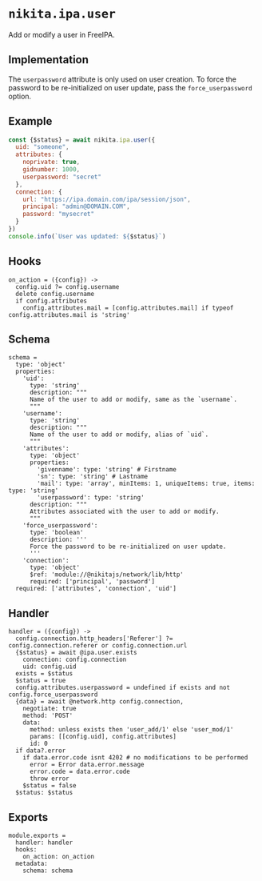 
# `nikita.ipa.user`

Add or modify a user in FreeIPA.

## Implementation

The `userpassword` attribute is only used on user creation. To force the
password to be re-initialized on user update, pass the `force_userpassword`
option.

## Example

```js
const {$status} = await nikita.ipa.user({
  uid: "someone",
  attributes: {
    noprivate: true,
    gidnumber: 1000,
    userpassword: "secret"
  },
  connection: {
    url: "https://ipa.domain.com/ipa/session/json",
    principal: "admin@DOMAIN.COM",
    password: "mysecret"
  }
})
console.info(`User was updated: ${$status}`)
```

## Hooks

    on_action = ({config}) ->
      config.uid ?= config.username
      delete config.username
      if config.attributes
        config.attributes.mail = [config.attributes.mail] if typeof config.attributes.mail is 'string'

## Schema

    schema =
      type: 'object'
      properties:
        'uid':
          type: 'string'
          description: """
          Name of the user to add or modify, same as the `username`.
          """
        'username':
          type: 'string'
          description: """
          Name of the user to add or modify, alias of `uid`.
          """
        'attributes':
          type: 'object'
          properties:
            'givenname': type: 'string' # Firstname
            'sn': type: 'string' # Lastname
            'mail': type: 'array', minItems: 1, uniqueItems: true, items: type: 'string'
            'userpassword': type: 'string'
          description: """
          Attributes associated with the user to add or modify.
          """
        'force_userpassword':
          type: 'boolean'
          description: '''
          Force the password to be re-initialized on user update.
          '''
        'connection':
          type: 'object'
          $ref: 'module://@nikitajs/network/lib/http'
          required: ['principal', 'password']
      required: ['attributes', 'connection', 'uid']

## Handler

    handler = ({config}) ->
      config.connection.http_headers['Referer'] ?= config.connection.referer or config.connection.url
      {$status} = await @ipa.user.exists
        connection: config.connection
        uid: config.uid
      exists = $status
      $status = true
      config.attributes.userpassword = undefined if exists and not config.force_userpassword
      {data} = await @network.http config.connection,
        negotiate: true
        method: 'POST'
        data:
          method: unless exists then 'user_add/1' else 'user_mod/1'
          params: [[config.uid], config.attributes]
          id: 0
      if data?.error
        if data.error.code isnt 4202 # no modifications to be performed
          error = Error data.error.message
          error.code = data.error.code
          throw error
        $status = false
      $status: $status

## Exports

    module.exports =
      handler: handler
      hooks:
        on_action: on_action
      metadata:
        schema: schema
